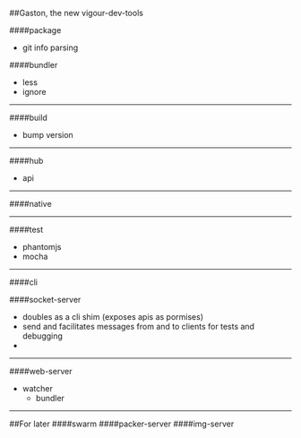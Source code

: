 ##Gaston, the new vigour-dev-tools

####package
* git info parsing

####bundler
* less
* ignore 

---
####build
* bump version

---
####hub
* api

---
####native

---
####test
* phantomjs
* mocha

---
####cli

####socket-server
* doubles as a cli shim (exposes apis as pormises)
* send and facilitates messages from and to clients for tests and debugging
* 

---
####web-server
* watcher
  * bundler

---
##For later
####swarm
####packer-server
####img-server
